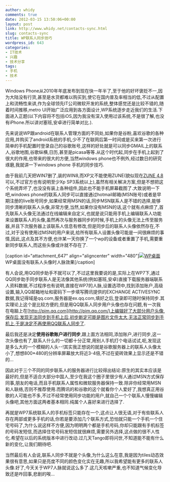 ```yaml
---
author: whidy
comments: true
date: 2012-03-15 13:50:06+00:00
layout: post
link: http://www.whidy.net/contacts-sync.html
slug: contacts-sync
title: WP联系人同步技巧
wordpress_id: 643
categories:
- IT技术
- 兴趣
- 技术分享
tags:
- 手机
- 技术
---
```


Windows Phone从2010年年底发布到现在快一年半了,至于他的好坏褒贬不一,因为大陆没有行货,甚至是水货都难以购买到,使它在国内普及率相当的低,不过从配置上和流畅性来讲,作为全球领先IT公司微软开发的系统,整体感觉还是比较不错的,随着时间推移,metro UI开始广泛应用到各方面设计,WP系统逐步走近我们的生活.下面进入正题(以下内容将不包括iOS,因为我没有深入使用过该系统,不是很了解,也没有iPhone.所以讲对塞班,安卓进行简单对比.).

先来说说WP跟android在联系人管理方面的不同处,如果你是谷粉,喜欢谷歌的各种应用,并购买了android系统的手机,少不了在联网后第一时间或是买来第一次进行简单的手机配置时登录自己的谷歌账号,这样的好处就是可以同步GMAIL上的联系人,谷歌地图,谷歌纵横,日历,甚至是picasa等等.从这个时代起,同步在手机上起到了很大的作用,也带来的很大的方便,当然windows phone也不例外,经过数日的研究琢磨,我就讲一下windows phone 手机的同步技巧.

由于我前几天把WIN7删了,装的WIN8,而XP又不能使用ZUNE(貌似现在[ZUNE 4.8](http://www.zune.net/zh-CN/products/software/download/default.htm)可以,不过官方也有说明至少Xp SP3系统以上),虽然有相关解决方案,但是不想把这个系统弄坏了,也没没有装上各种组件,因此也不能手机屏幕截图了.大致说明一下吧,windows phone的联系人同步可以直接通过hotmail邮箱(MSN账号)或者是早期注册的live账号同步,如果经常用MSN的话,同步MSN联系人是不错的选择,能够同步清晰的联系人头像,非常方便,当然,如果你没有MSN的话,这个就有点麻烦了,首先联系人头像无法通过在线编辑来自定义,也就是说只能用手机上编辑联系人功能来设置联系人的头像,虽然再次与服务器同步的时候,手机上的头像无法上传至服务器,并且下次服务器上该联系人信息有修改,但是同步后的联系人头像依然存在,不过,对于没有使用过MSN的用户来说,给所有联系人设置头像可能是一间很麻烦的事情,因此,这点及其不方便,也许某一天你换了一个wp的设备或者重置了手机,需要重新同步联系人,而这些头像或许就不存在了.

[caption id="attachment_647" align="aligncenter" width="480"][![WP桌面](/wp-content/uploads/2012/03/DSC_0052_.jpg)](/wp-content/uploads/2012/03/DSC_0052_.jpg) WP桌面没有联系人头像时人脉效果[/caption]

有人会说,用QQ同步助手不就可以了,不过这里我要说的是,实际上在WP7下,通过QQ同步助手同步联系人是无法像其他系统(例如塞班,安卓)直接下载服务器端联系人资料数据,不过程序也有说明,直接在WP7的人脉,设置选项中,找到添加账户,高级设置,输入QQ邮箱地址和密码下一步填写腾讯提供的EXCHANGE ACTIVESYNC数据,我记得域是qq.com,服务器是ex.qq.com,填好之后,登录即可随时保持同步.其实理论上这个是比较方便的,但是用QQ联系人同步用户头像也存在问题,有一次我在电脑上在[http://pim.qq.com](http://pim.qq.com/)上编辑好了大部分用户头像,保存后,发现无法同步到手机上后,初步断定可能是图片文件太大,无法正常同步到手机上,于是决定不再使用QQ联系人同步了.

最后我还是决定**使用谷歌账户进行同步**,跟上面方法相同,添加账户,进行同步,这一次头像也有了,联系人什么的一切都十分正常,用别人手机打个电话试试,呃,发现这是多么大的一个模糊的人头--!其实我正想说的就是谷歌服务器上的联系人头像太小了,想想800*480的分辨率屏幕放大将近3-4倍,不过在瓷砖效果上显示还是不错的...

因此对于三个不同的同步联系人的服务器进行比较得出结论:原生的其实本应该是最好的,但是不适合大部分中国人,至少在我这个圈子里很少有人通过MSN方式保存同事,朋友的电话,而且手机联系人属性和微软服务器保持一致.除非你经常用MSN和人联络,否则不推荐使用.而腾讯的和谷歌的这个就看你个人爱好了,我想真正用谷歌的人可能也不多,不过不经常使用同步功能的用户,就自己一个个联系人慢慢编辑头像吧,其他方面这两者基本相同.纯属个人喜好来进行选择了.

再就是WP7系统联系人的手机标签只能存在一个,这点让人很无语,对于有些联系人存在两部或更多手机的话,你若是要添加几个联系方式,恐怕就只能一个手机一个住宅号码了,为什么说这样不方便,因为明明两个都是手机号码,你却只能跟有手机标签的号码发短信,而选择住宅号码发短信就很麻烦,需要另外选择,这点做的很不人性化.希望在以后的系统版本中进行改动.过几天Tango即将问世,不知道能不能有什么新的变化,让我们期待吧.

当然最后有人会说,联系人同步不就是个头像,为什么这么在意,我是因为tiles动态效果很有意思,如果只是亮度不同的颜色变化实在无趣,所以我希望能有更多的联系人头像.好了,今天关于WP7人脉就说这么多了.这几天咳嗽严重,也不知道气候变化导致还是咋回事,悲剧的唉...
